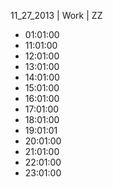 11_27_2013 | Work | ZZ 
* 01:01:00
* 11:01:00
* 12:01:00
* 13:01:00
* 14:01:00
* 15:01:00
* 16:01:00
* 17:01:00
* 18:01:00
* 19:01:01
* 20:01:00
* 21:01:00
* 22:01:00
* 23:01:00
